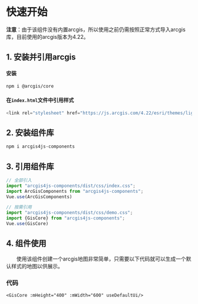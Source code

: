 # 快速开始

**注意**：由于该组件没有内置arcgis，所以使用之前仍需按照正常方式导入arcgis库，目前使用的arcgis版本为4.22。
## 1. 安装并引用arcgis
#### 安装
```bash
npm i @arcgis/core
```
#### 在`index.html`文件中引用样式
```JavaScript
<link rel="stylesheet" href="https://js.arcgis.com/4.22/esri/themes/light/main.css">
```

## 2. 安装组件库
```bash
npm i arcgis4js-components
```

## 3. 引用组件库

```javascript
// 全部引入
import "arcgis4js-components/dist/css/index.css";
import ArcGisComponents from "arcgis4js-components";
Vue.use(ArcGisComponents)

// 按需引用
import "arcgis4js-components/dist/css/demo.css";
import {GisCore} from "arcgis4js-components";
Vue.use(GisCore)
```

## 4. 组件使用

&#12288;&#12288;使用该组件创建一个arcgis地图非常简单，只需要以下代码就可以生成一个默认样式的地图以供展示。

<ClientOnly>
  <GisCore :mHeight="400" :mWidth="600" useDefaultUi/>
</ClientOnly>

### 代码

```Vue
<GisCore :mHeight="400" :mWidth="600" useDefaultUi/>
```
